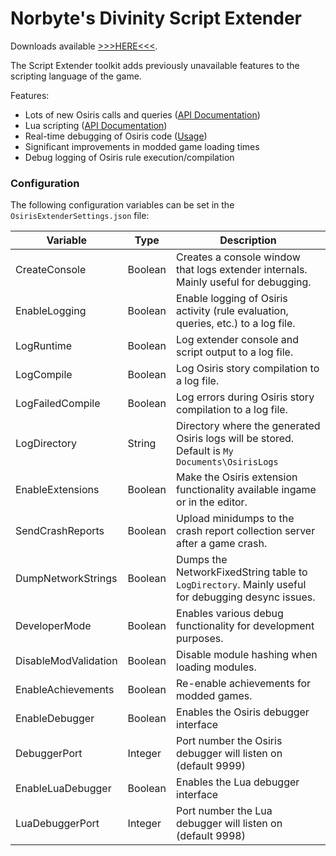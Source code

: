 # Norbyte's Divinity Script Extender

Downloads available [>>>HERE<<<](https://github.com/Norbyte/ositools/releases/latest).

The Script Extender toolkit adds previously unavailable features to the scripting language of the game.

Features:
 - Lots of new Osiris calls and queries ([API Documentation](https://github.com/Norbyte/ositools/blob/master/APIDocs.md))
 - Lua scripting ([API Documentation](https://github.com/Norbyte/ositools/blob/master/LuaAPIDocs.md))
 - Real-time debugging of Osiris code ([Usage](https://gist.github.com/Norbyte/8b7eb35cd17f799ea113636b15e1f967))
 - Significant improvements in modded game loading times
 - Debug logging of Osiris rule execution/compilation

### Configuration

The following configuration variables can be set in the `OsirisExtenderSettings.json` file:

| Variable | Type | Description |
|--|--|--|
| CreateConsole | Boolean | Creates a console window that logs extender internals. Mainly useful for debugging. |
| EnableLogging | Boolean | Enable logging of Osiris activity (rule evaluation, queries, etc.) to a log file. |
| LogRuntime | Boolean | Log extender console and script output to a log file. |
| LogCompile | Boolean | Log Osiris story compilation to a log file. |
| LogFailedCompile | Boolean | Log errors during Osiris story compilation to a log file. |
| LogDirectory | String | Directory where the generated Osiris logs will be stored. Default is `My Documents\OsirisLogs` |
| EnableExtensions | Boolean | Make the Osiris extension functionality available ingame or in the editor. |
| SendCrashReports | Boolean | Upload minidumps to the crash report collection server after a game crash. |
| DumpNetworkStrings | Boolean | Dumps the NetworkFixedString table to `LogDirectory`. Mainly useful for debugging desync issues. |
| DeveloperMode | Boolean | Enables various debug functionality for development purposes. |
| DisableModValidation | Boolean | Disable module hashing when loading modules. |
| EnableAchievements | Boolean | Re-enable achievements for modded games. |
| EnableDebugger | Boolean | Enables the Osiris debugger interface |
| DebuggerPort | Integer | Port number the Osiris debugger will listen on (default 9999) |
| EnableLuaDebugger | Boolean | Enables the Lua debugger interface |
| LuaDebuggerPort | Integer | Port number the Lua debugger will listen on (default 9998) |
